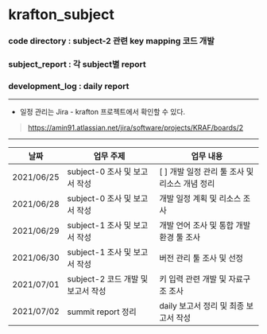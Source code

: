 # krafton_subject

### code directory : subject-2 관련 key mapping 코드 개발<br>
### subject_report : 각 subject별 report<br>
### development_log : daily report<br>

---

* 일정 관리는 Jira - krafton 프로젝트에서 확인할 수 있다.<br>
> https://amin91.atlassian.net/jira/software/projects/KRAF/boards/2

---

|날짜|업무 주제|업무 내용|
|------|---|---|
|2021/06/25|subject-0 조사 및 보고서 작성|[ ] 개발 일정 관리 툴 조사 및 리소스 개념 정리|
|2021/06/28|subject-0 조사 및 보고서 작성|개발 일정 계획 및 리소스 조사|
|2021/06/29|subject-1 조사 및 보고서 작성|개발 언어 조사 및 통합 개발 환경 툴 조사|
|2021/06/30|subject-1 조사 및 보고서 작성|버전 관리 툴 조사 및 선정|
|2021/07/01|subject-2 코드 개발 및 보고서 작성|키 입력 관련 개발 및 자료구조 조사|
|2021/07/02|summit report 정리|daily 보고서 정리 및 최종 보고서 작성|
